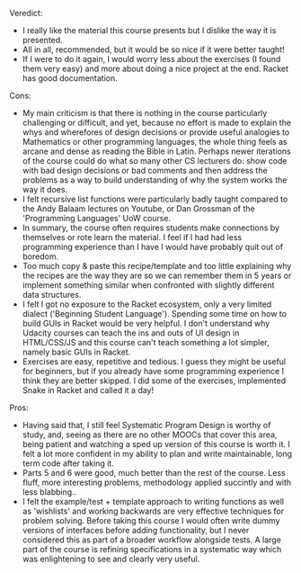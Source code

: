 Veredict: 
* I really like the material this course presents but I dislike the way it is presented. 
* All in all, recommended, but it would be so nice if it were better taught! 
* If I were to do it again, I would worry less about the exercises (I found them very easy) and more about doing a nice project at the end. Racket has good documentation.

Cons: 
* My main criticism is that there is nothing in the course particularly challenging or difficult, and yet, because no effort is made to explain the whys and wherefores of design decisions or provide useful analogies to Mathematics or other programming languages, the whole thing feels as arcane and dense as reading the Bible in Latin. Perhaps newer iterations of the course could do what so many other CS lecturers do: show code with bad design decisions or bad comments and then address the problems as a way to build understanding of why the system works the way it does. 
* I felt recursive list functions were particularly badly taught compared to the Andy Balaam lectures on Youtube, or Dan Grossman of the 'Programming Languages' UoW course. 
* In summary, the course often requires students make connections by themselves or rote learn the material. I feel if I had had less programming experience than I have I would have probably quit out of boredom.
* Too much copy & paste this recipe/template and too little explaining why the recipes are the way they are so we can remember them in 5 years or implement something similar when confronted with slightly different data structures.
* I felt I got no exposure to the Racket ecosystem, only a very limited dialect ('Beginning Student Language'). Spending some time on how to build GUIs in Racket would be very helpful. I don't understand why Udacity courses can teach the ins and outs of UI design in HTML/CSS/JS and this course can't teach something a lot simpler, namely basic GUIs in Racket.
* Exercises are easy, repetitive and tedious. I guess they might be useful for beginners, but if you already have some programming experience I think they are better skipped. I did some of the exercises, implemented Snake in Racket and called it a day!

Pros:
* Having said that, I still feel Systematic Program Design is worthy of study, and, seeing as there are no other MOOCs that cover this area, being patient and watching a sped up version of this course is worth it. I felt a lot more confident in my ability to plan and write maintainable, long term code after taking it.
* Parts 5 and 6 were good, much better than the rest of the course. Less fluff, more interesting problems, methodology applied succintly and with less blabbing..
* I  felt the example/test + template approach to writing functions as well as 'wishlists' and working backwards are very effective techniques for problem solving. Before taking this course I would often write dummy versions of interfaces before adding functionality, but I never considered this as part of a broader workflow alongside tests. A large part of the course is refining specifications in a systematic way which was enlightening to see and clearly very useful.

